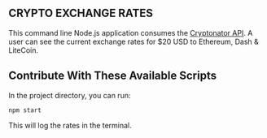 ## CRYPTO EXCHANGE RATES

This command line Node.js application consumes the [Cryptonator API](https://www.cryptonator.com/). A user can see the current exchange rates for $20 USD to Ethereum, Dash & LiteCoin.

## Contribute With These Available Scripts

In the project directory, you can run:

```
npm start
```

This will log the rates in the terminal.
